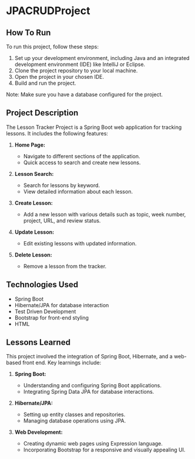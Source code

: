 # JPACRUDProject

## How To Run

To run this project, follow these steps:

1. Set up your development environment, including Java and an integrated development environment (IDE) like IntelliJ or Eclipse.
2. Clone the project repository to your local machine.
3. Open the project in your chosen IDE.
4. Build and run the project.

Note: Make sure you have a database configured for the project.

## Project Description

The Lesson Tracker Project is a Spring Boot web application for tracking lessons. It includes the following features:

1. **Home Page:**
   - Navigate to different sections of the application.
   - Quick access to search and create new lessons.

2. **Lesson Search:**
   - Search for lessons by keyword.
   - View detailed information about each lesson.

3. **Create Lesson:**
   - Add a new lesson with various details such as topic, week number, project, URL, and review status.

4. **Update Lesson:**
   - Edit existing lessons with updated information.

5. **Delete Lesson:**
   - Remove a lesson from the tracker.

## Technologies Used

- Spring Boot
- Hibernate/JPA for database interaction
- Test Driven Development
- Bootstrap for front-end styling
- HTML

## Lessons Learned

This project involved the integration of Spring Boot, Hibernate, and a web-based front end. Key learnings include:

1. **Spring Boot:**
   - Understanding and configuring Spring Boot applications.
   - Integrating Spring Data JPA for database interactions.

2. **Hibernate/JPA:**
   - Setting up entity classes and repositories.
   - Managing database operations using JPA.

3. **Web Development:**
   - Creating dynamic web pages using Expression language.
   - Incorporating Bootstrap for a responsive and visually appealing UI.


